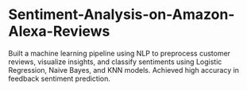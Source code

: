 # Sentiment-Analysis-on-Amazon-Alexa-Reviews
Built a machine learning pipeline using NLP to preprocess customer reviews, visualize insights, and classify sentiments using Logistic Regression, Naive Bayes, and KNN models. Achieved high accuracy in feedback sentiment prediction.  
